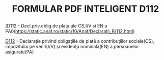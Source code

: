 <h1><p align="center" width="100%">FORMULAR PDF INTELIGENT  D112</p></h1>

[D112 - Decl.priv.oblig.de plata ale CS,I/V si EN a PA0(https://static.anaf.ro/static/10/Anaf/Declaratii_R/112.html)

[D112](https://static.anaf.ro/static/10/Anaf/declunica/d112_pdf_utilizare_09022011.pdf) - Declaraţie privind obligaţiile de plată a contribuţiilor sociale(CS), impozitului pe venit(I/V) şi evidenţa nominală(EN) a persoanelor asigurate(PA)
